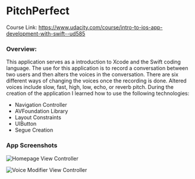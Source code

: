 # PitchPerfect
Course Link: <https://www.udacity.com/course/intro-to-ios-app-development-with-swift--ud585>

### Overview:
This application serves as a introduction to Xcode and the Swift coding language. The use for this application is to record a conversation between two users and then alters the voices in the conversation. There are six different ways of changing the voices once the recording is done. Altered voices include slow, fast, high, low, echo, or reverb pitch. During the creation of the application I learned how to use the following technologies: 
+ Navigation Controller
+ AVFoundation Library 
+ Layout Constraints 
+ UIButton 
+ Segue Creation

### App Screenshots
![Homepage View Controller](https://photos.google.com/u/1/photo/AF1QipOxMrGUP983pKTy1CVT5zU0XJY3En49yPoX4LGS)

![Voice Modifier View Controller](https://photos.app.goo.gl/pe7UIyuMvCP2Qo083)


